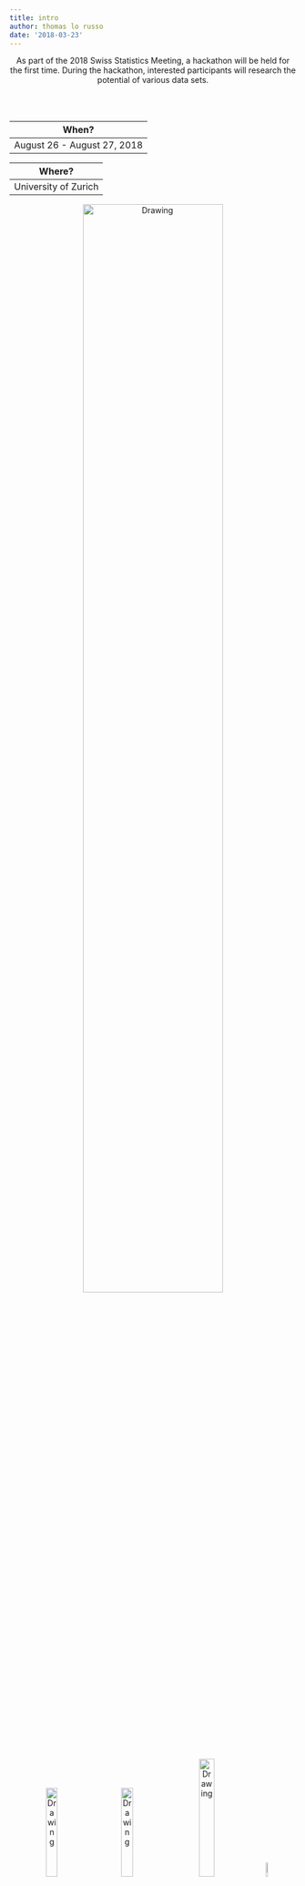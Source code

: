 ```yaml
---
title: intro
author: thomas lo russo
date: '2018-03-23'
---
```

<center>
As part of the 2018 Swiss Statistics Meeting, a hackathon will be held for the first time. During the 
hackathon, interested participants will research the potential of various data sets.

<br><br>


|  When?          |
|--------------------|
|  August 26 - August 27, 2018 |


|  Where?          |
|--------------------|
| University of Zurich|
</center> 
<center>
<img src="images/banner_sst_homepage.png" alt="Drawing" style="width: 70%;"/><br>
<img src="images/logo-onia.png" alt="Drawing" style="width: 20%;"/> &nbsp;&nbsp;&nbsp;&nbsp;&nbsp;&nbsp;
<img src="images/logo-zurich.png" alt="Drawing" style="width: 20%;"/> &nbsp;&nbsp;&nbsp;&nbsp;&nbsp;&nbsp;
<img src="images/logo_zh.png" alt="Drawing" style="width: 23%;"/>&nbsp;&nbsp;&nbsp;&nbsp;&nbsp;&nbsp;
<img src="images/logo_rusergroup.png" alt="Drawing" style="width: 8%;"/>&nbsp;&nbsp;
</center> 